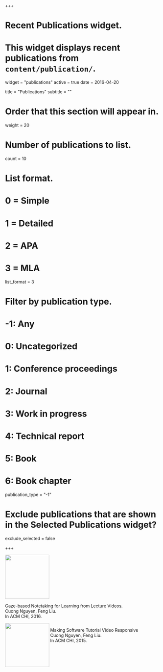 +++
# Recent Publications widget.
# This widget displays recent publications from `content/publication/`.
widget = "publications"
active = true
date = 2016-04-20

title = "Publications"
subtitle = ""

# Order that this section will appear in.
weight = 20

# Number of publications to list.
count = 10

# List format.
#   0 = Simple
#   1 = Detailed
#   2 = APA
#   3 = MLA
list_format = 3

# Filter by publication type.
# -1: Any
#  0: Uncategorized
#  1: Conference proceedings
#  2: Journal
#  3: Work in progress
#  4: Technical report
#  5: Book
#  6: Book chapter
publication_type = "-1"

# Exclude publications that are shown in the Selected Publications widget?
exclude_selected = false



+++
<div>
<div style="display:inline-block; min-width:1.2cm; height:3.8cm; align: center;vertical-align: top;" >
  <img src="img/GazeNoter_small.png" style="height:3.8cm;">
</div>
<div style="display:inline-block;vertical-align: top;">
  <p>
  Gaze-based Notetaking for Learning from Lecture Videos. 
  <br>
  Cuong Nguyen, Feng Liu. 
  <br>
  In ACM CHI, 2016.
  </p>
</div>
<div style="clear:both"/></div>
</div>

<div>
<div style="display:inline-block; min-width:1.2cm; height:3.8cm; align: center;vertical-align: top;" >
  <img src="img/tutordmvnicon_small.png" style="height:3.8cm;">
</div>
<div style="display:inline-block;vertical-align: top;">
  <p>
  Making Software Tutorial Video Responsive   
  <br>
  Cuong Nguyen, Feng Liu. 
  <br>
  In ACM CHI, 2015.
  </p>
</div>
<div style="clear:both"/></div>
</div>